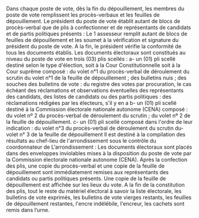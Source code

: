 Dans chaque poste de vote, dès la fin du dépouillement, les membres du poste de vote remplissent les procès-verbaux et les feuilles de dépouillement. Le président du poste de vote établit autant de blocs de procès-verbal que de plis à confectionner et de représentants de candidats et de partis politiques présents :
Le 1 assesseur remplit autant de blocs de feuilles de dépouillement et les soumet à la vérification et signature du président du poste de vote.
A la fin, le président vérifie la conformité de tous les documents établis.
Les documents électoraux sont constitués au niveau du poste de vote en trois (03) plis scellés :
a- un (01) pli scellé destiné selon le type d'élection, soit à la Cour Constitutionnelle soit à la Cour suprême composé :
du volet n°1 du procès-verbal de déroulement du scrutin
du volet n°1 de la feuille de dépouillement ;
des bulletins nuis ;
des souches des bulletins de vote :
du registre des votes par procuration, le cas échéant
des réclamations et observations éventuelles des représentants des candidats, des listes de candidats ou des partis politiques :
des réclamations rédigées par les électeurs, s'il y en a
b- un (01) pli scellé destiné à la Commission électorale nationale autonome (CENA) composé :
du volet nº 2 du procès-verbal de déroulement du scrutin ;
du volet nº 2 de la feuille de dépouillement.
c- un (01) pli scellé composé dans l'ordre de leur indication :
du volet n°3 du procès-verbal de déroulement du scrutin
du-volet n° 3 de la feuille de dépouillement
Il est destiné à la compilation des résultats au chef-lieu de l'arrondissement sous le contrôle du coordonnateur de L’arrondissement :
Les documents électoraux sont placés dans des enveloppes inviolables mises à la disposition du poste de vote par la Commission électorale nationale autonome (CENA).
Après la confection des plis, une copie du procès-verbal et une copie de la feuille de dépouillement sont immédiatement remises aux représentants des candidats ou partis politiques présents.
Une copie de la feuille de dépouillement est affichée sur les lieux du vote.
A la fin de la constitution des plis, tout le reste du matériel électoral à savoir la liste électorale, les bulletins de vote exprimés, les bulletins de vote vierges restants, les feuilles de dépouillement restantes, l'encre indélébile, l'encreur, les cachets sont remis dans l’urne.